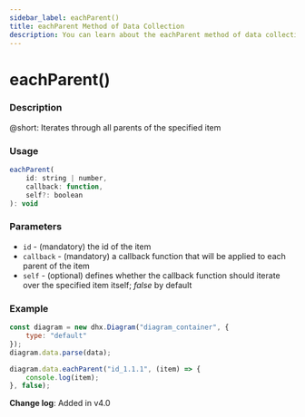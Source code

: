 ```yaml
---
sidebar_label: eachParent()
title: eachParent Method of Data Collection
description: You can learn about the eachParent method of data collection in the documentation of the DHTMLX JavaScript Diagram library. Browse developer guides and API reference, try out code examples and live demos, and download a free 30-day evaluation version of DHTMLX Diagram.
---
```


# eachParent()

### Description

@short: Iterates through all parents of the specified item

### Usage

~~~js
eachParent(
    id: string | number, 
    callback: function, 
    self?: boolean
): void
~~~

### Parameters

- `id` - (mandatory) the id of the item
- `callback` - (mandatory) a callback function that will be applied to each parent of the item
- `self` - (optional) defines whether the callback function should iterate over the specified item itself; *false* by default

### Example

~~~js {6-8}
const diagram = new dhx.Diagram("diagram_container", {
    type: "default"
});
diagram.data.parse(data);

diagram.data.eachParent("id_1.1.1", (item) => {
    console.log(item);
}, false);
~~~

**Change log**: Added in v4.0
